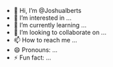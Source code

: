 - 👋 Hi, I’m @Joshualberts
- 👀 I’m interested in ...
- 🌱 I’m currently learning ...
- 💞️ I’m looking to collaborate on ...
- 📫 How to reach me ...
- 😄 Pronouns: ...
- ⚡ Fun fact: ...

<!---
Joshualberts/Joshualberts is a ✨ special ✨ repository because its `README.md` (this file) appears on your GitHub profile.
You can click the Preview link to take a look at your changes.
--->
